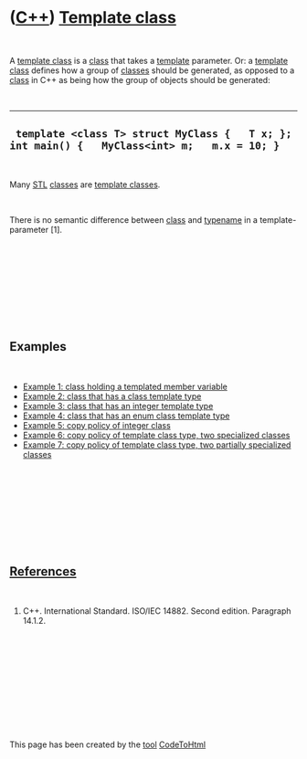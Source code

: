 



 

 

 

 

 

([C++](Cpp.htm)) [Template class](CppTemplateClass.htm)
=======================================================

 

A [template class](CppTemplateClass.htm) is a [class](CppClass.htm) that
takes a [template](CppTemplate.htm) parameter. Or: a [template
class](CppTemplateClass.htm) defines how a group of
[classes](CppClass.htm) should be generated, as opposed to a
[class](CppClass.htm) in C++ as being how the group of objects should be
generated:

 

  ------------------------------------------------------------------------------------------------
  ` template <class T> struct MyClass {   T x; };  int main() {   MyClass<int> m;   m.x = 10; }`
  ------------------------------------------------------------------------------------------------

 

Many [STL](CppStl.htm) [classes](CppClass.htm) are [template
classes](CppTemplateClass.htm).

 

There is no semantic difference between [class](CppClass.htm) and
[typename](CppTypename.htm) in a template-parameter \[1\].

 

 

 

 

 

Examples
--------

 

-   [Example 1: class holding a templated member
    variable](CppTemplateClassExample1.htm)
-   [Example 2: class that has a class template
    type](CppTemplateClassExample2.htm)
-   [Example 3: class that has an integer template
    type](CppTemplateClassExample3.htm)
-   [Example 4: class that has an enum class template
    type](CppTemplateClassExample4.htm)
-   [Example 5: copy policy of integer
    class](CppTemplateClassExample5.htm)
-   [Example 6: copy policy of template class type, two specialized
    classes](CppTemplateClassExample6.htm)
-   [Example 7: copy policy of template class type, two partially
    specialized classes](CppTemplateClassExample7.htm)

 

 

 

 

 

[References](CppReferences.htm)
-------------------------------

 

1.  C++. International Standard. ISO/IEC 14882. Second edition.
    Paragraph 14.1.2.

 

 

 

 

 





 




This page has been created by the [tool](Tools.htm)
[CodeToHtml](ToolCodeToHtml.htm)
